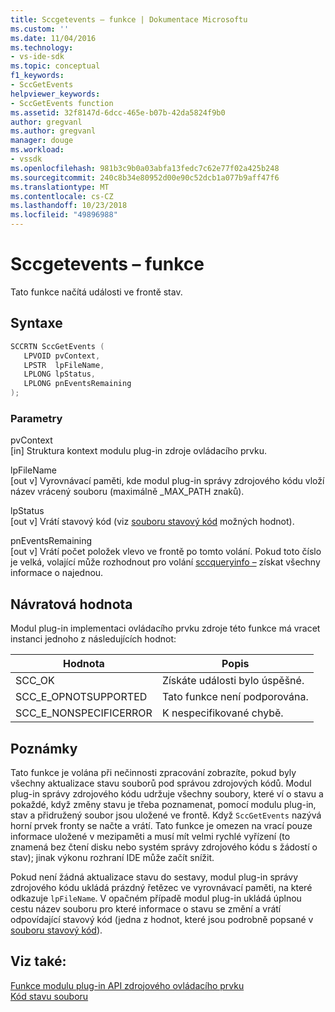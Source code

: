 ```yaml
---
title: Sccgetevents – funkce | Dokumentace Microsoftu
ms.custom: ''
ms.date: 11/04/2016
ms.technology:
- vs-ide-sdk
ms.topic: conceptual
f1_keywords:
- SccGetEvents
helpviewer_keywords:
- SccGetEvents function
ms.assetid: 32f8147d-6dcc-465e-b07b-42da5824f9b0
author: gregvanl
ms.author: gregvanl
manager: douge
ms.workload:
- vssdk
ms.openlocfilehash: 981b3c9b0a03abfa13fedc7c62e77f02a425b248
ms.sourcegitcommit: 240c8b34e80952d00e90c52dcb1a077b9aff47f6
ms.translationtype: MT
ms.contentlocale: cs-CZ
ms.lasthandoff: 10/23/2018
ms.locfileid: "49896988"
---
```

# <a name="sccgetevents-function"></a>Sccgetevents – funkce
Tato funkce načítá události ve frontě stav.  
  
## <a name="syntax"></a>Syntaxe  
  
```cpp  
SCCRTN SccGetEvents (  
   LPVOID pvContext,  
   LPSTR  lpFileName,  
   LPLONG lpStatus,  
   LPLONG pnEventsRemaining  
);  
```  
  
### <a name="parameters"></a>Parametry  
 pvContext  
 [in] Struktura kontext modulu plug-in zdroje ovládacího prvku.  
  
 lpFileName  
 [out v] Vyrovnávací paměti, kde modul plug-in správy zdrojového kódu vloží název vrácený souboru (maximálně _MAX_PATH znaků).  
  
 lpStatus  
 [out v] Vrátí stavový kód (viz [souboru stavový kód](../extensibility/file-status-code-enumerator.md) možných hodnot).  
  
 pnEventsRemaining  
 [out v] Vrátí počet položek vlevo ve frontě po tomto volání. Pokud toto číslo je velká, volající může rozhodnout pro volání [sccqueryinfo –](../extensibility/sccqueryinfo-function.md) získat všechny informace o najednou.  
  
## <a name="return-value"></a>Návratová hodnota  
 Modul plug-in implementaci ovládacího prvku zdroje této funkce má vracet instanci jednoho z následujících hodnot:  
  
|Hodnota|Popis|  
|-----------|-----------------|  
|SCC_OK|Získáte události bylo úspěšné.|  
|SCC_E_OPNOTSUPPORTED|Tato funkce není podporována.|  
|SCC_E_NONSPECIFICERROR|K nespecifikované chybě.|  
  
## <a name="remarks"></a>Poznámky  
 Tato funkce je volána při nečinnosti zpracování zobrazíte, pokud byly všechny aktualizace stavu souborů pod správou zdrojových kódů. Modul plug-in správy zdrojového kódu udržuje všechny soubory, které ví o stavu a pokaždé, když změny stavu je třeba poznamenat, pomocí modulu plug-in, stav a přidružený soubor jsou uložené ve frontě. Když `SccGetEvents` nazývá horní prvek fronty se načte a vrátí. Tato funkce je omezen na vrací pouze informace uložené v mezipaměti a musí mít velmi rychlé vyřízení (to znamená bez čtení disku nebo systém správy zdrojového kódu s žádostí o stav); jinak výkonu rozhraní IDE může začít snížit.  
  
 Pokud není žádná aktualizace stavu do sestavy, modul plug-in správy zdrojového kódu ukládá prázdný řetězec ve vyrovnávací paměti, na které odkazuje `lpFileName`. V opačném případě modul plug-in ukládá úplnou cestu název souboru pro které informace o stavu se změní a vrátí odpovídající stavový kód (jedna z hodnot, které jsou podrobně popsané v [souboru stavový kód](../extensibility/file-status-code-enumerator.md)).  
  
## <a name="see-also"></a>Viz také:  
 [Funkce modulu plug-in API zdrojového ovládacího prvku](../extensibility/source-control-plug-in-api-functions.md)   
 [Kód stavu souboru](../extensibility/file-status-code-enumerator.md)